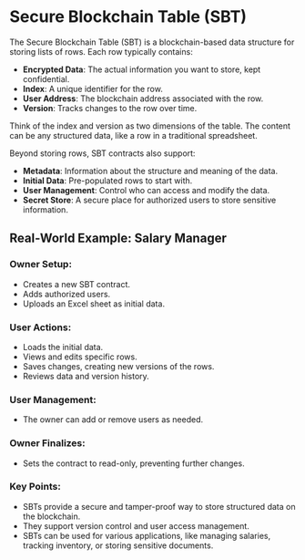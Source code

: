 


# Secure Blockchain Table (SBT)

The Secure Blockchain Table (SBT) is a blockchain-based data structure for storing lists of rows. Each row typically contains:

- **Encrypted Data**: The actual information you want to store, kept confidential.
- **Index**: A unique identifier for the row.
- **User Address**: The blockchain address associated with the row.
- **Version**: Tracks changes to the row over time. 

Think of the index and version as two dimensions of the table. The content can be any structured data, like a row in a traditional spreadsheet.

Beyond storing rows, SBT contracts also support:

- **Metadata**: Information about the structure and meaning of the data.
- **Initial Data**: Pre-populated rows to start with.
- **User Management**: Control who can access and modify the data.
- **Secret Store**: A secure place for authorized users to store sensitive information.

## Real-World Example: Salary Manager

### Owner Setup:

- Creates a new SBT contract.
- Adds authorized users.
- Uploads an Excel sheet as initial data.

### User Actions:

- Loads the initial data.
- Views and edits specific rows.
- Saves changes, creating new versions of the rows.
- Reviews data and version history.

### User Management:

- The owner can add or remove users as needed.

### Owner Finalizes:

- Sets the contract to read-only, preventing further changes.


### Key Points:

- SBTs provide a secure and tamper-proof way to store structured data on the blockchain.
- They support version control and user access management.
- SBTs can be used for various applications, like managing salaries, tracking inventory, or storing sensitive documents.
